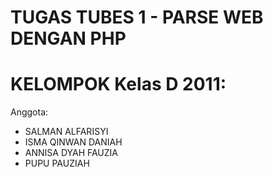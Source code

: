 TUGAS TUBES 1 - PARSE WEB DENGAN PHP
====================================
KELOMPOK Kelas D 2011:
====================================
Anggota:
- SALMAN ALFARISYI
- ISMA QINWAN DANIAH 
- ANNISA DYAH FAUZIA 
- PUPU PAUZIAH
